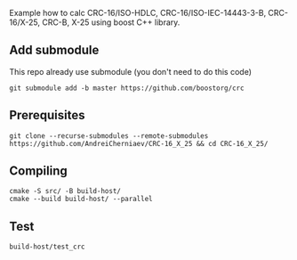 Example how to calc CRC-16/ISO-HDLC, CRC-16/ISO-IEC-14443-3-B, CRC-16/X-25, CRC-B, X-25 using boost C++ library.
## Add submodule
This repo already use submodule (you don't need to do this code)
```
git submodule add -b master https://github.com/boostorg/crc
```
## Prerequisites
```
git clone --recurse-submodules --remote-submodules https://github.com/AndreiCherniaev/CRC-16_X_25 && cd CRC-16_X_25/
```
## Compiling
```
cmake -S src/ -B build-host/
cmake --build build-host/ --parallel
```
## Test
```
build-host/test_crc
```